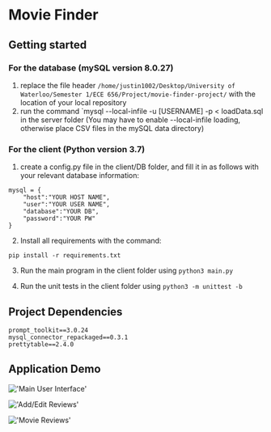 # Movie Finder



## Getting started
### For the database (mySQL version 8.0.27) 
1. replace the file header `/home/justin1002/Desktop/University of Waterloo/Semester 1/ECE 656/Project/movie-finder-project/` with the location of your local repository
2. run the command `mysql --local-infile -u [USERNAME] -p < loadData.sql in the server folder 
(You may have to enable --local-infile loading, otherwise place CSV files in the mySQL data directory)


### For the client (Python version 3.7)
1. create a config.py file in the client/DB folder, and fill it in as follows with your relevant database information:

```
mysql = {
    "host":"YOUR HOST NAME",
    "user":"YOUR USER NAME",
    "database":"YOUR DB",
    "password":"YOUR PW"
}
```
2.  Install all requirements with the command:
```
pip install -r requirements.txt
```
3.  Run the main program in the client folder using `python3 main.py`

4. Run the unit tests in the client folder using `python3 -m unittest -b`

## Project Dependencies
```
prompt_toolkit==3.0.24
mysql_connector_repackaged==0.3.1
prettytable==2.4.0
```

## Application Demo

!['Main User Interface'](https://git.uwaterloo.ca/yyuzhako/movie-finder-project/-/raw/master/docs/Find%20a%20movie.gif)

!['Add/Edit Reviews'](https://git.uwaterloo.ca/yyuzhako/movie-finder-project/-/raw/master/docs/Add%20and%20edit%20review.gif)

!['Movie Reviews'](https://git.uwaterloo.ca/yyuzhako/movie-finder-project/-/raw/master/docs/Movie%20Reviews.gif)
